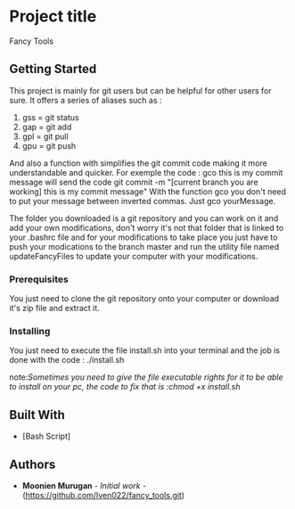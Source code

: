 # Project title

Fancy Tools

## Getting Started

This project is mainly for git users but can be helpful for other users for sure.
It offers a series of aliases such as :
1) gss = git status
2) gap = git add
3) gpl = git pull
4) gpu = git push

And also a function with simplifies the git commit code making it more understandable and quicker. For exemple the code :
gco this is my commit message will send the code git commit -m "[current branch you are working] this is my commit message"
With the function gco you don't need to put your message between inverted commas. Just gco yourMessage. 

The folder you downloaded is a git repository and you can work on it and add your own modifications, don't worry it's not that folder that is linked to your .bashrc file and for your modifications to take place you just have to push your modications to the branch master and run the utility file named updateFancyFiles to update your computer with your modifications.

### Prerequisites

You just need to clone the git repository onto your computer or download it's zip file and extract it.

### Installing

You just need to execute the file install.sh into your terminal and the job is done with the code : ./install.sh

note:*Sometimes you need to give the file executable rights for it to be able to install on your pc, the code to fix that is :chmod +x install.sh*


## Built With

* [Bash Script]

## Authors

* **Moonien Murugan** - *Initial work* - (https://github.com/Iven022/fancy_tools.git)

